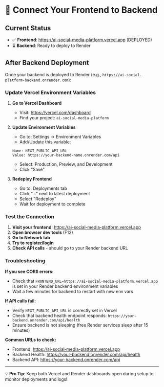 # 🔗 Connect Your Frontend to Backend

## Current Status
- ✅ **Frontend**: https://ai-social-media-platform.vercel.app (DEPLOYED)
- ⏳ **Backend**: Ready to deploy to Render

## After Backend Deployment

Once your backend is deployed to Render (e.g., `https://ai-social-platform-backend.onrender.com`):

### Update Vercel Environment Variables

1. **Go to Vercel Dashboard**
   - Visit: https://vercel.com/dashboard
   - Find your project: `ai-social-media-platform`

2. **Update Environment Variables**
   - Go to: Settings → Environment Variables
   - Add/Update this variable:
   
   ```
   Name: NEXT_PUBLIC_API_URL
   Value: https://your-backend-name.onrender.com/api
   ```
   
   - Select: Production, Preview, and Development
   - Click "Save"

3. **Redeploy Frontend**
   - Go to: Deployments tab
   - Click "..." next to latest deployment
   - Select "Redeploy"
   - Wait for deployment to complete

### Test the Connection

1. **Visit your frontend**: https://ai-social-media-platform.vercel.app
2. **Open browser dev tools** (F12)
3. **Go to Network tab**
4. **Try to register/login**
5. **Check API calls** - should go to your Render backend URL

### Troubleshooting

**If you see CORS errors:**
- Check that `FRONTEND_URL=https://ai-social-media-platform.vercel.app` is set in your Render backend environment variables
- Wait a few minutes for backend to restart with new env vars

**If API calls fail:**
- Verify `NEXT_PUBLIC_API_URL` is correctly set in Vercel
- Check that backend health endpoint responds: `https://your-backend.onrender.com/api/health`
- Ensure backend is not sleeping (free Render services sleep after 15 minutes)

**Common URLs to check:**
- Frontend: https://ai-social-media-platform.vercel.app
- Backend Health: https://your-backend.onrender.com/api/health
- Backend API: https://your-backend.onrender.com/api

---

💡 **Pro Tip**: Keep both Vercel and Render dashboards open during setup to monitor deployments and logs!